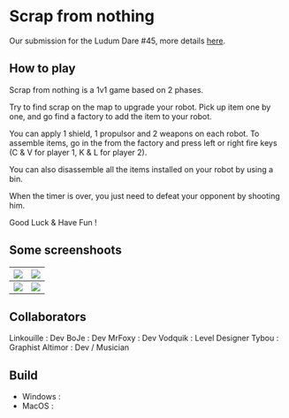 # Scrap from nothing

Our submission for the Ludum Dare #45, more details [here](https://ldjam.com/events/ludum-dare/45/ld45-scrap-from-nothing).

## How to play 

Scrap from nothing is a 1v1 game based on 2 phases.

Try to find scrap on the map to upgrade your robot. Pick up item one by one, and go find a factory to add the item to your robot.

You can apply 1 shield, 1 propulsor and 2 weapons on each robot. To assemble items, go in the from the factory and press left or right fire keys (C & V for player 1, K & L for player 2).

You can also disassemble all the items installed on your robot by using a bin.

When the timer is over, you just need to defeat your opponent by shooting him.

Good Luck & Have Fun !

## Some screenshoots


|![](https://static.jam.vg/raw/d3f/d1/z/2671f.png)|![](https://static.jam.vg/raw/d3f/d1/z/26756.png)|
|-|-|
|![](https://static.jam.vg/raw/d3f/d1/z/26758.png)|![](https://static.jam.vg/raw/d3f/d1/z/2675a.png)|

## Collaborators

Linkouille : Dev
BoJe : Dev
MrFoxy : Dev 
Vodquik : Level Designer
Tybou : Graphist
Altimor : Dev / Musician

## Build

- Windows : [](https://tinyurl.com/y49wp8ov)
- MacOS : [](https://tinyurl.com/yykknlgx)
